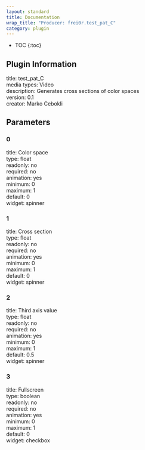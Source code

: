 ```yaml
---
layout: standard
title: Documentation
wrap_title: "Producer: frei0r.test_pat_C"
category: plugin
---
```

* TOC
{:toc}

## Plugin Information

title: test_pat_C  
media types:
Video  
description: Generates cross sections of color spaces  
version: 0.1  
creator: Marko Cebokli  

## Parameters

### 0

title: Color space    
type: float  
readonly: no  
required: no  
animation: yes  
minimum: 0  
maximum: 1  
default: 0  
widget: spinner  

### 1

title: Cross section    
type: float  
readonly: no  
required: no  
animation: yes  
minimum: 0  
maximum: 1  
default: 0  
widget: spinner  

### 2

title: Third axis value    
type: float  
readonly: no  
required: no  
animation: yes  
minimum: 0  
maximum: 1  
default: 0.5  
widget: spinner  

### 3

title: Fullscreen    
type: boolean  
readonly: no  
required: no  
animation: yes  
minimum: 0  
maximum: 1  
default: 0  
widget: checkbox  

